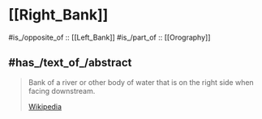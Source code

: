 
# [[Right_Bank]] 

#is_/opposite_of :: [[Left_Bank]] 
#is_/part_of :: [[Orography]]

## #has_/text_of_/abstract 

> Bank of a river or other body of water that is on the right side when facing downstream. 
>
> [Wikipedia](https://en.wikipedia.org/wiki/Right%20Bank) 

